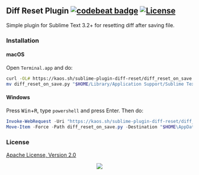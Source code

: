 ## Diff Reset Plugin [![codebeat badge](https://codebeat.co/badges/3d31b52f-b534-4543-87db-f3e36392dd97)](https://codebeat.co/projects/github-com-essentialkaos-sublime-plugin-diff-reset-master) [![License](https://gh.kaos.st/apache2.svg)](https://www.apache.org/licenses/LICENSE-2.0)

Simple plugin for Sublime Text 3.2+ for resetting diff after saving file.

### Installation

#### macOS

Open `Terminal.app` and do:

```bash
curl -OL# https://kaos.sh/sublime-plugin-diff-reset/diff_reset_on_save.py
mv diff_reset_on_save.py "$HOME/Library/Application Support/Sublime Text/Packages/User/"
```

#### Windows

Press <kbd>Win</kbd>+<kbd>R</kbd>, type `powershell` and press Enter. Then do:

```powershell
Invoke-WebRequest -Uri "https://kaos.sh/sublime-plugin-diff-reset/diff_reset_on_save.py" -OutFile diff_reset_on_save.py
Move-Item -Force -Path diff_reset_on_save.py -Destination "$HOME\AppData\Roaming\Sublime Text 4\Packages\User\"
```

### License

[Apache License, Version 2.0](https://www.apache.org/licenses/LICENSE-2.0)

<p align="center"><a href="https://essentialkaos.com"><img src="https://gh.kaos.st/ekgh.svg"/></a></p>
